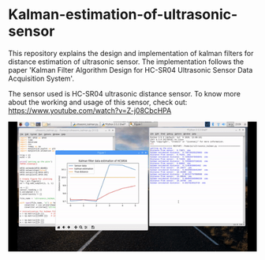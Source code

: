 # Kalman-estimation-of-ultrasonic-sensor
This repository explains the design and implementation of kalman filters for distance estimation of ultrasonic sensor. The implementation follows the paper 'Kalman Filter Algorithm Design for HC-SR04 Ultrasonic Sensor Data Acquisition System'. 

The sensor used is HC-SR04 ultrasonic distance sensor. To know more about the working and usage of this sensor, check out: https://www.youtube.com/watch?v=Z-j08CbcHPA 

![](kalman_estimation_gif.gif)
